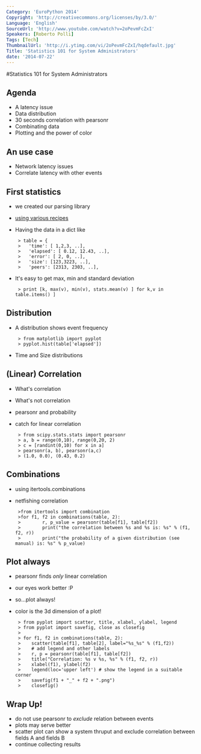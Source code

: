 ```yaml
---
Category: 'EuroPython 2014'
Copyright: 'http://creativecommons.org/licenses/by/3.0/'
Language: 'English'
SourceUrl: 'http://www.youtube.com/watch?v=2oPevmFcZxI'
Speakers: [Roberto Polli]
Tags: [Tech]
ThumbnailUrl: 'http://i.ytimg.com/vi/2oPevmFcZxI/hqdefault.jpg'
Title: 'Statistics 101 for System Administrators'
date: '2014-07-22'
---
```

#Statistics 101 for System Administrators

## Agenda
 * A latency issue
 * Data distribution
 * 30 seconds correlation with pearsonr
 * Combinating data
 * Plotting and the power of color

## An use case 
 - Network latency issues
 - Correlate latency with other events 
    
## First statistics 
 - we created our parsing library 
 - [using various recipes](http://chimera.labs.oreilly.com/books/1230000000393/ch06.html)
 - Having the data in a dict like

        > table = {
        >   'time': [ 1,2,3, ..],
        >   'elapsed': [ 0.12, 12.43, ..],
        >   'error': [ 2, 0, ..],
        >   'size': [123,3223, ..],
        >   'peers': [2313, 2303, ..],

 - It's easy to get max, min and standard deviation

        > print [k, max(v), min(v), stats.mean(v) ] for k,v in table.items() ]

## Distribution 
 - A distribution shows event frequency 

        > from matplotlib import pyplot
        > pyplot.hist(table['elapsed'])

 - Time and Size distributions

## (Linear) Correlation 
 - What's correlation
 - What's not correlation
 - pearsonr and probability
 - catch for linear correlation

        > from scipy.stats.stats import pearsonr
        > a, b = range(0,10), range(0,20, 2)
        > c = [randint(0,10) for x in a]
        > pearsonr(a, b), pearsonr(a,c)
        > (1.0, 0.0), (0.43, 0.2)

## Combinations 
 - using itertools.combinations
 - netfishing correlation

        >from itertools import combination
        >for f1, f2 in combinations(table, 2):
        >        r, p_value = pearsonr(table[f1], table[f2])
        >        print("the correlation between %s and %s is: %s" % (f1, f2, r))
        >        print("the probability of a given distribution (see manual) is: %s" % p_value)

## Plot always 

 - pearsonr finds *only* linear correlation
 - our eyes work better :P
 - so...plot always!
 - color is the 3d dimension of a plot!

        > from pyplot import scatter, title, xlabel, ylabel, legend
        > from pyplot import savefig, close as closefig
        >
        > for f1, f2 in combinations(table, 2):
        >    scatter(table[f1], table[2], label="%s_%s" % (f1,f2))
        >    # add legend and other labels
        >    r, p = pearsonr(table[f1], table[f2])
        >    title("Correlation: %s v %s, %s" % (f1, f2, r))
        >    xlabel(f1), ylabel(f2)
        >    legend(loc='upper left') # show the legend in a suitable corner
        >    savefig(f1 + "_" + f2 + ".png")
        >    closefig()

 
## Wrap Up! 
 - do not use pearsonr to *exclude* relation between events
 - plots may serve better
 - scatter plot can show a system thruput and exclude correlation between fields A and fields B
 - continue collecting results
 

